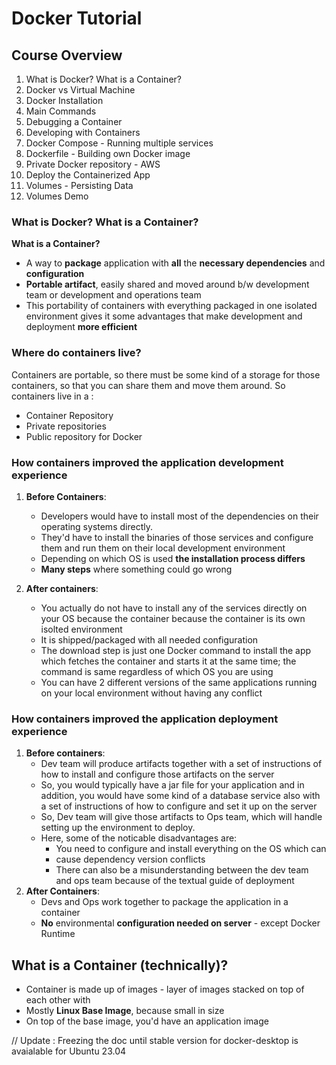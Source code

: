 # Docker Tutorial

## Course Overview

1. What is Docker? What is a Container?
2. Docker vs Virtual Machine
3. Docker Installation
4. Main Commands
5. Debugging a Container
6. Developing with Containers
7. Docker Compose - Running multiple services
8. Dockerfile - Building own Docker image
9. Private Docker repository - AWS
10. Deploy the Containerized App
11. Volumes - Persisting Data
12. Volumes Demo
    
### What is Docker? What is a Container?

**What is a Container?**

* A way to **package** application with **all** the **necessary dependencies** and **configuration**
* **Portable artifact**, easily shared and moved around b/w development team or development and operations team
* This portability of containers with everything packaged in one isolated environment gives it some advantages that make development and deployment **more efficient**

### Where do containers live?

Containers are portable, so there must be some kind of a storage for those containers, so that you can share them and move them around. So containers live in a :
* Container Repository
* Private repositories
* Public repository for Docker

### How containers improved the application development experience

1. **Before Containers**:
   * Developers would have to install most of the dependencies on their operating systems directly.
   * They'd have to install the binaries of those services and configure them and run them on their local development environment
   * Depending on which OS is used **the installation process differs**
   * **Many steps** where something could go wrong

2. **After containers**:
   * You actually do not have to install any of the services directly on your OS because the container because the container is its own isolted environment
   * It is shipped/packaged with all needed configuration
   * The download step is just one Docker command to install the app which fetches the container and starts it at the same time; the command is same regardless of which OS you are using
   * You can have 2 different versions of the same applications running on your local environment without having any conflict

### How containers improved the application deployment experience

1. **Before containers**:
   * Dev team will produce artifacts together with a set of instructions of how to install and configure those artifacts on the server
   * So, you would typically have a jar file for your application and in addition, you would have some kind of a database service also with a set of instructions of how to configure and set it up on the server
   * So, Dev team will give those artifacts to Ops team, which will handle setting up the environment to deploy.
   * Here, some of the noticable disadvantages are:
     * You need to configure and install everything on the OS which can
     * cause dependency version conflicts
     * There can also be a misunderstanding between the dev team and ops team because of the textual guide of deployment
2. **After Containers**:
      * Devs and Ops work together to package the application in a container
      * **No** environmental **configuration needed on server** - except Docker Runtime


## What is a Container (technically)?

* Container is made up of images - layer of images stacked on top of each other with
* Mostly **Linux Base Image**, because small in size
* On top of the base image, you'd have an application image

// Update : Freezing the doc until stable version for docker-desktop is avaialable for Ubuntu 23.04